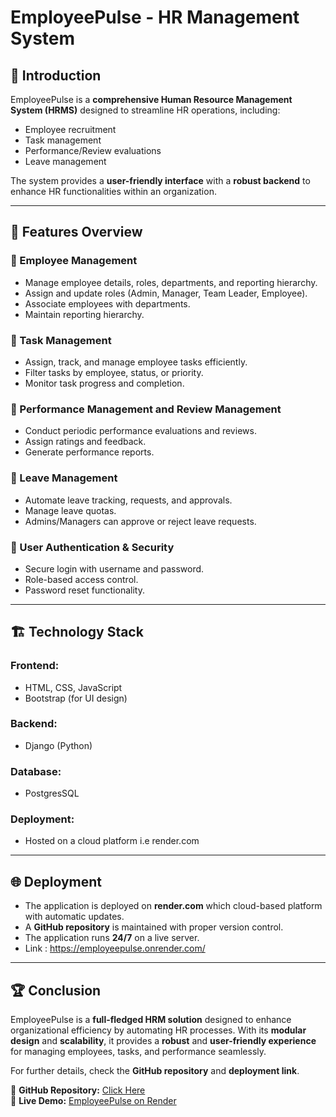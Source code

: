 # EmployeePulse - HR Management System

## 📌 Introduction
EmployeePulse is a **comprehensive Human Resource Management System (HRMS)** designed to streamline HR operations, including:
- Employee recruitment
- Task management
- Performance/Review evaluations
- Leave management

The system provides a **user-friendly interface** with a **robust backend** to enhance HR functionalities within an organization.

---

## 🚀 Features Overview

### **🔹 Employee Management**
- Manage employee details, roles, departments, and reporting hierarchy.
- Assign and update roles (Admin, Manager, Team Leader, Employee).
- Associate employees with departments.
- Maintain reporting hierarchy.

### **🔹 Task Management**
- Assign, track, and manage employee tasks efficiently.
- Filter tasks by employee, status, or priority.
- Monitor task progress and completion.

### **🔹 Performance Management and Review Management**
- Conduct periodic performance evaluations and reviews.
- Assign ratings and feedback.
- Generate performance reports.

### **🔹 Leave Management**
- Automate leave tracking, requests, and approvals.
- Manage leave quotas.
- Admins/Managers can approve or reject leave requests.

### **🔹 User Authentication & Security**
- Secure login with username and password.
- Role-based access control.
- Password reset functionality.

---

## 🏗️ Technology Stack

### **Frontend:**
- HTML, CSS, JavaScript
- Bootstrap (for UI design)

### **Backend:**
- Django (Python)

### **Database:**
- PostgresSQL 

### **Deployment:**
- Hosted on a cloud platform i.e render.com

---

## 🌐 Deployment
- The application is deployed on **render.com** which cloud-based platform with automatic updates.
- A **GitHub repository** is maintained with proper version control.
- The application runs **24/7** on a live server.
- Link : https://employeepulse.onrender.com/

---

## 🏆 Conclusion
EmployeePulse is a **full-fledged HRM solution** designed to enhance organizational efficiency by automating HR processes. With its **modular design** and **scalability**, it provides a **robust** and **user-friendly experience** for managing employees, tasks, and performance seamlessly.

For further details, check the **GitHub repository** and **deployment link**.

📌 **GitHub Repository:** [Click Here](https://github.com/Suhas2002G/EmployeePulse)  
📌 **Live Demo:** [EmployeePulse on Render](https://employeepulse.onrender.com/)

